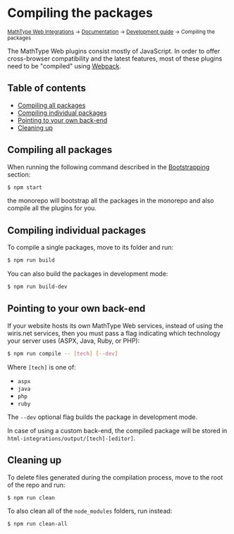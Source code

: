 # Compiling the packages

<small>[MathType Web Integrations](../../../README.md) → [Documentation](../../README.md) → [Development guide](../README.md) → Compiling the packages</small>

The MathType Web plugins consist mostly of JavaScript.
In order to offer cross-browser compatibility and the latest features, most of these plugins need to be "compiled" using [Webpack].

[Webpack]: https://webpack.js.org/

## Table of contents

- [Compiling all packages](#compiling-all-packages)
- [Compiling individual packages](#compiling-individual-packages)
- [Pointing to your own back-end](#pointing-to-your-own-back-end)
- [Cleaning up](#cleaning-up)

## Compiling all packages

When running the following command described in the [Bootstrapping](../../README.md#Bootstrapping) section:

```sh
$ npm start
```

the monorepo will bootstrap all the packages in the monorepo and also compile all the plugins for you.

## Compiling individual packages

To compile a single packages, move to its folder and run:

```sh
$ npm run build
```

You can also build the packages in development mode:

```sh
$ npm run build-dev
```

## Pointing to your own back-end

If your website hosts its own MathType Web services, instead of using the wiris.net services, then you must pass a flag indicating which technology your server uses (ASPX, Java, Ruby, or PHP):

```sh
$ npm run compile -- [tech] [--dev]
```
Where `[tech]` is one of:

- `aspx`
- `java`
- `php`
- `ruby`

The `--dev` optional flag builds the package in development mode.

In case of using a custom back-end, the compiled package will be stored in `html-integrations/output/[tech]-[editor]`.

## Cleaning up

To delete files generated during the compilation process, move to the root of the repo and run:

```sh
$ npm run clean
```

To also clean all of the `node_modules` folders, run instead:

```sh
$ npm run clean-all
```

